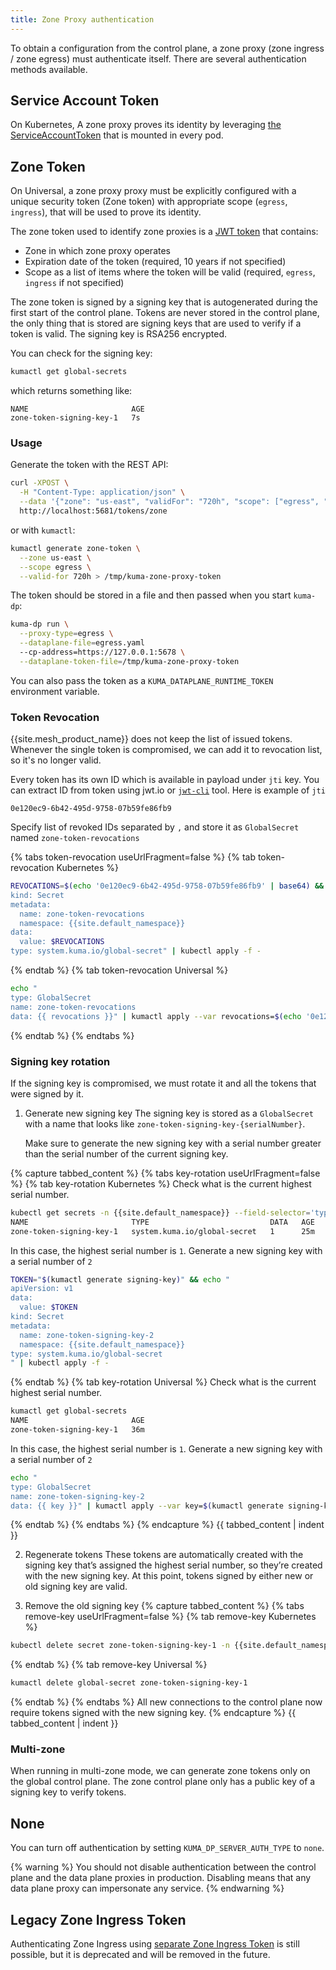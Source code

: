 ```yaml
---
title: Zone Proxy authentication
---
```


To obtain a configuration from the control plane, a zone proxy (zone ingress / zone egress) must
authenticate itself.
There are several authentication methods available.

## Service Account Token

On Kubernetes, A zone proxy proves its identity by leveraging
[the ServiceAccountToken](https://kubernetes.io/docs/reference/access-authn-authz/service-accounts-admin/#service-account-automation)
that is mounted in every pod.

## Zone Token

On Universal, a zone proxy proxy must be explicitly configured with a unique
security token (Zone token) with appropriate scope (`egress`, `ingress`), that will be used
to prove its identity.

The zone token used to identify zone proxies is a [JWT token](https://jwt.io)
that contains:
* Zone in which zone proxy operates
* Expiration date of the token (required, 10 years if not specified)
* Scope as a list of items where the token will be valid (required, `egress`, `ingress`
  if not specified)

The zone token is signed by a signing key that is autogenerated during the first
start of the control plane.
Tokens are never stored in the control plane, the only thing that is stored are
signing keys that are used to verify if a token is valid.
The signing key is RSA256 encrypted.

You can check for the signing key:
```sh
kumactl get global-secrets
```
which returns something like:
```
NAME                       AGE
zone-token-signing-key-1   7s
```

### Usage

Generate the token with the REST API:
```bash
curl -XPOST \
  -H "Content-Type: application/json" \
  --data '{"zone": "us-east", "validFor": "720h", "scope": ["egress", "ingress"]}' \
  http://localhost:5681/tokens/zone
```

or with `kumactl`:
```bash
kumactl generate zone-token \
  --zone us-east \
  --scope egress \
  --valid-for 720h > /tmp/kuma-zone-proxy-token
``` 

The token should be stored in a file and then passed when you start `kuma-dp`:
```bash
kuma-dp run \
  --proxy-type=egress \
  --dataplane-file=egress.yaml
  --cp-address=https://127.0.0.1:5678 \
  --dataplane-token-file=/tmp/kuma-zone-proxy-token
```

You can also pass the token as a `KUMA_DATAPLANE_RUNTIME_TOKEN` environment
variable.

### Token Revocation

{{site.mesh_product_name}} does not keep the list of issued tokens. Whenever the single token is
compromised, we can add it to revocation list, so it's no longer valid.

Every token has its own ID which is available in payload under `jti` key.
You can extract ID from token using jwt.io or
[`jwt-cli`](https://www.npmjs.com/package/jwt-cli) tool.
Here is example of `jti`
```
0e120ec9-6b42-495d-9758-07b59fe86fb9
```

Specify list of revoked IDs separated by `,` and store it as `GlobalSecret`
named `zone-token-revocations`

{% tabs token-revocation useUrlFragment=false %}
{% tab token-revocation Kubernetes %}
```sh
REVOCATIONS=$(echo '0e120ec9-6b42-495d-9758-07b59fe86fb9' | base64) && echo "apiVersion: v1
kind: Secret
metadata:
  name: zone-token-revocations
  namespace: {{site.default_namespace}} 
data:
  value: $REVOCATIONS
type: system.kuma.io/global-secret" | kubectl apply -f -
```
{% endtab %}
{% tab token-revocation Universal %}
```sh
echo "
type: GlobalSecret
name: zone-token-revocations
data: {{ revocations }}" | kumactl apply --var revocations=$(echo '0e120ec9-6b42-495d-9758-07b59fe86fb9' | base64) -f -
```
{% endtab %}
{% endtabs %}

### Signing key rotation

If the signing key is compromised, we must rotate it and all the tokens that were
signed by it.

1. Generate new signing key
   The signing key is stored as a `GlobalSecret` with a name that looks like
   `zone-token-signing-key-{serialNumber}`.

   Make sure to generate the new signing key with a serial number greater than
   the serial number of the current signing key.

{% capture tabbed_content %}
{% tabs key-rotation useUrlFragment=false %}
{% tab key-rotation Kubernetes %}
Check what is the current highest serial number.

```sh
kubectl get secrets -n {{site.default_namespace}} --field-selector='type=system.kuma.io/global-secret'
NAME                       TYPE                           DATA   AGE
zone-token-signing-key-1   system.kuma.io/global-secret   1      25m
```

In this case, the highest serial number is `1`. Generate a new signing key
with a serial number of `2`
```sh
TOKEN="$(kumactl generate signing-key)" && echo "
apiVersion: v1
data:
  value: $TOKEN
kind: Secret
metadata:
  name: zone-token-signing-key-2
  namespace: {{site.default_namespace}}
type: system.kuma.io/global-secret
" | kubectl apply -f -
```

{% endtab %}
{% tab key-rotation Universal %}
Check what is the current highest serial number.
```sh
kumactl get global-secrets
NAME                       AGE
zone-token-signing-key-1   36m
```

In this case, the highest serial number is `1`. Generate a new signing key 
with a serial number of `2`
```sh
echo "
type: GlobalSecret
name: zone-token-signing-key-2
data: {{ key }}" | kumactl apply --var key=$(kumactl generate signing-key) -f -
```
{% endtab %}
{% endtabs %}
{% endcapture %}
{{ tabbed_content | indent }}

2. Regenerate tokens
   These tokens are automatically created with
   the signing key that’s assigned the highest serial number, so they’re created
   with the new signing key.
   At this point, tokens signed by either new or old signing key are valid.

3. Remove the old signing key
{% capture tabbed_content %}
{% tabs remove-key useUrlFragment=false %}
{% tab remove-key Kubernetes %}
```sh
kubectl delete secret zone-token-signing-key-1 -n {{site.default_namespace}}
```
{% endtab %}
{% tab remove-key Universal %}
```sh
kumactl delete global-secret zone-token-signing-key-1
```
{% endtab %}
{% endtabs %}
All new connections to the control plane now require tokens signed with
the new signing key.
{% endcapture %}
{{ tabbed_content | indent }}

### Multi-zone

When running in multi-zone mode, we can generate zone tokens only on the global
control plane. The zone control plane only has a public key of a signing key to verify tokens.

## None
You can turn off authentication by setting `KUMA_DP_SERVER_AUTH_TYPE` to `none`.

{% warning %}
You should not disable authentication between the control plane and
the data plane proxies in production. Disabling means that any data plane proxy
can impersonate any service.
{% endwarning %}

## Legacy Zone Ingress Token

Authenticating Zone Ingress using [separate Zone Ingress Token](/docs/1.8.x/security/zone-ingress-auth/) is still possible, but it is deprecated and will be removed in the future.
